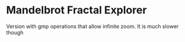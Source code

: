# Mandelbrot Fractal Explorer

Version with gmp operations that allow infinite zoom.
It is much slower though
